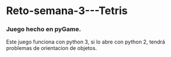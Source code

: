 # Reto-semana-3---Tetris
### Juego hecho en pyGame.

Este juego funciona con python 3, si lo abre con python 2, tendrá problemas de orientacion de objetos.

